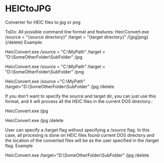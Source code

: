 # HEICtoJPG

Converter for HEIC files to jpg or png

ToDo:
All possible command line format and features:
HeicConvert.exe /source = "{source directory}"  /target = "{target directory}"  /{jpg|png} {/delete}
Example:

HeicConvert.exe /source = "C:\MyPath" /target = "D:\SomeOtherFolder\SubFolder\" /jpg

HeicConvert.exe /source = "C:\MyPath" /target = "D:\SomeOtherFolder\SubFolder\" /png

HeicConvert.exe /source ="C:\MyPath" /target="D:\SomeOtherFolder\SubFolder\" /jpg /delete

If you don't want to specify the source and target dir, you can just use this format, and it will process all the HEIC files in the current DOS directory.:

HeicConvert.exe /jpg

HeicConvert.exe /jpg /delete

User can specify a /target flag without specifying a /source flag. In this case, all procesing is done on HEIC files found current DOS directory and the location of the converted files will be as the user specified in the /target flag. Example

HeicConvert.exe /target="D:\SomeOtherFolder\SubFolder\" /jpg /delete
